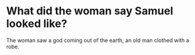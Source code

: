 # What did the woman say Samuel looked like?

The woman saw a god coming out of the earth, an old man clothed with a robe.
